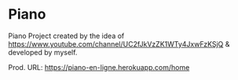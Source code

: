 # Piano

Piano Project created by the idea of https://www.youtube.com/channel/UC2fJkVzZK1WTy4JxwFzKSjQ & developed by myself.

Prod. URL: https://piano-en-ligne.herokuapp.com/home
